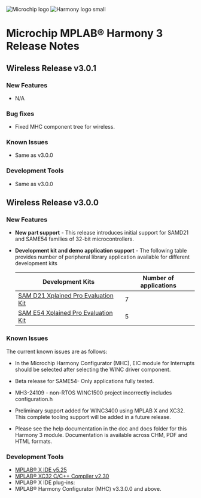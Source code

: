 ﻿![Microchip logo](https://raw.githubusercontent.com/wiki/Microchip-MPLAB-Harmony/Microchip-MPLAB-Harmony.github.io/images/microchip_logo.png)
![Harmony logo small](https://raw.githubusercontent.com/wiki/Microchip-MPLAB-Harmony/Microchip-MPLAB-Harmony.github.io/images/microchip_mplab_harmony_logo_small.png)

# Microchip MPLAB® Harmony 3 Release Notes

## Wireless Release v3.0.1
### New Features
- N/A

### Bug fixes
- Fixed MHC component tree for wireless.

### Known Issues
- Same as v3.0.0

### Development Tools
- Same as v3.0.0

## Wireless Release v3.0.0
### New Features

- **New part support** - This release introduces initial support for SAMD21 and SAME54 families of 32-bit microcontrollers.

- **Development kit and demo application support** - The following table provides number of peripheral library application available for different development kits

    | Development Kits                                                                                                                               | Number of applications |
    | ---                                                                                                                                            | --- |
    | [SAM D21 Xplained Pro Evaluation Kit](https://www.microchip.com/DevelopmentTools/ProductDetails.aspx?PartNO=ATSAMD21-XPRO)                     | 7 |
    | [SAM E54 Xplained Pro Evaluation Kit](https://www.microchip.com/developmenttools/ProductDetails/ATSAME54-XPRO)                                 | 5 |


### Known Issues

The current known issues are as follows:

* In the Microchip Harmony Configurator (MHC), EIC module for Interrupts should be selected after selecting the WINC driver component.

* Beta release for SAME54- Only applications fully tested.

* MH3-24109 - non-RTOS WINC1500 project incorrectly includes configuration.h 

* Preliminary support added for WINC3400 using MPLAB X and XC32. This complete tooling support will be added in a future release.

* Please see the help documentation in the doc and docs folder for this Harmony 3 module. Documentation is available across CHM, PDF and HTML formats.

### Development Tools

* [MPLAB® X IDE v5.25](https://www.microchip.com/mplab/mplab-x-ide)
* [MPLAB® XC32 C/C++ Compiler v2.30](https://www.microchip.com/mplab/compilers)
* MPLAB® X IDE plug-ins:
* MPLAB® Harmony Configurator (MHC) v3.3.0.0 and above.